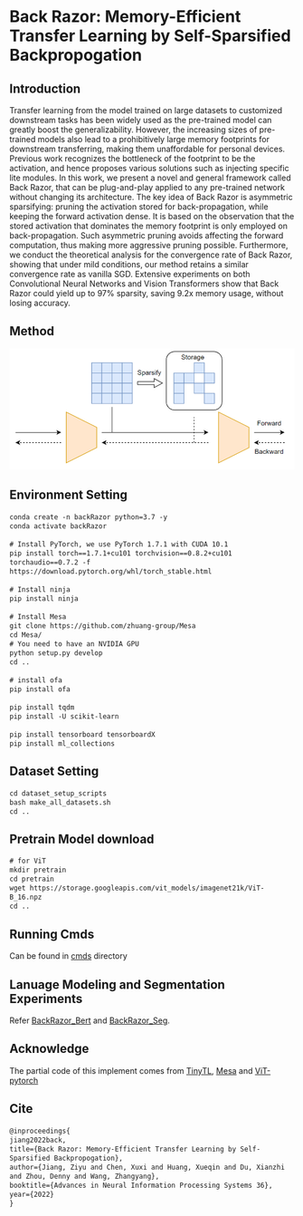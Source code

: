 # Back Razor: Memory-Efficient Transfer Learning by Self-Sparsified Backpropogation

## Introduction
Transfer learning from the model trained on large datasets to customized downstream tasks has been widely used 
as the pre-trained model can greatly boost the generalizability. However, the increasing sizes of pre-trained models also 
lead to a prohibitively large memory footprints for downstream transferring, making them unaffordable for personal devices. 
Previous work recognizes the bottleneck of the footprint to be the activation, and hence proposes various solutions such as 
injecting specific lite modules. In this work, we present a novel and general framework called Back Razor, that can be 
plug-and-play applied to any pre-trained network without changing its architecture. The key idea of 
Back Razor is asymmetric sparsifying: pruning the activation stored for back-propagation, while keeping the 
forward activation dense. It is based on the observation that the stored activation that dominates the memory footprint 
is only employed on back-propagation. Such asymmetric pruning avoids affecting the forward computation, thus making more aggressive 
pruning possible. Furthermore, we conduct the theoretical analysis for the convergence rate of Back Razor, showing that under mild conditions, 
our method retains a similar convergence rate as vanilla SGD. Extensive experiments on both Convolutional Neural Networks and Vision 
Transformers show that Back Razor could yield up to 97% sparsity, saving 9.2x memory usage, without losing accuracy.

## Method
![img.png](img.png)

## Environment Setting
```shell
conda create -n backRazor python=3.7 -y
conda activate backRazor

# Install PyTorch, we use PyTorch 1.7.1 with CUDA 10.1 
pip install torch==1.7.1+cu101 torchvision==0.8.2+cu101 torchaudio==0.7.2 -f https://download.pytorch.org/whl/torch_stable.html

# Install ninja
pip install ninja

# Install Mesa
git clone https://github.com/zhuang-group/Mesa
cd Mesa/
# You need to have an NVIDIA GPU
python setup.py develop
cd ..

# install ofa
pip install ofa

pip install tqdm
pip install -U scikit-learn

pip install tensorboard tensorboardX
pip install ml_collections
```

## Dataset Setting
```shell
cd dataset_setup_scripts
bash make_all_datasets.sh
cd ..
```

## Pretrain Model download
```shell
# for ViT
mkdir pretrain
cd pretrain
wget https://storage.googleapis.com/vit_models/imagenet21k/ViT-B_16.npz
cd ..
```

## Running Cmds
Can be found in [cmds](cmds) directory

## Lanuage Modeling and Segmentation Experiments
Refer [BackRazor_Bert](https://github.com/geekJZY/BackRazor_Bert) and [BackRazor_Seg](https://github.com/geekJZY/BackRazor_Seg).

## Acknowledge
The partial code of this implement comes from [TinyTL](https://github.com/mit-han-lab/tinyml/tree/master/tinytl), [Mesa](https://github.com/zip-group/Mesa) and [ViT-pytorch](https://github.com/jeonsworld/ViT-pytorch)

## Cite
```shell
@inproceedings{
jiang2022back,
title={Back Razor: Memory-Efficient Transfer Learning by Self-Sparsified Backpropogation},
author={Jiang, Ziyu and Chen, Xuxi and Huang, Xueqin and Du, Xianzhi and Zhou, Denny and Wang, Zhangyang},
booktitle={Advances in Neural Information Processing Systems 36},
year={2022}
}
```
